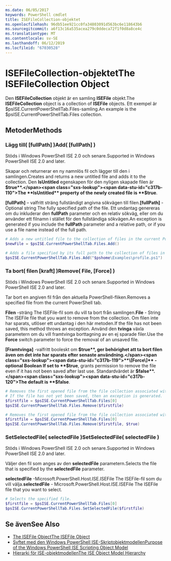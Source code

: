 ```yaml
---
ms.date: 06/05/2017
keywords: PowerShell cmdlet
title: ISEFileCollection-objektet
ms.openlocfilehash: 96db51ee921cc0fa34803091d563bc6e118643b6
ms.sourcegitcommit: a6f13c16a535acea279c0ddeca72f1f0d8a8ce4c
ms.translationtype: MT
ms.contentlocale: sv-SE
ms.lasthandoff: 06/12/2019
ms.locfileid: "67030528"
---
```

# <a name="the-isefilecollection-object"></a><span data-ttu-id="c317b-103">ISEFileCollection-objektet</span><span class="sxs-lookup"><span data-stu-id="c317b-103">The ISEFileCollection Object</span></span>

<span data-ttu-id="c317b-104">Den **ISEFileCollection** objekt är en samling **ISEFile** objekt.</span><span class="sxs-lookup"><span data-stu-id="c317b-104">The **ISEFileCollection** object is a collection of **ISEFile** objects.</span></span> <span data-ttu-id="c317b-105">Ett exempel är $psISE.CurrentPowerShellTab.Files-samling.</span><span class="sxs-lookup"><span data-stu-id="c317b-105">An example is the $psISE.CurrentPowerShellTab.Files collection.</span></span>

## <a name="methods"></a><span data-ttu-id="c317b-106">Metoder</span><span class="sxs-lookup"><span data-stu-id="c317b-106">Methods</span></span>

### <a name="add-fullpath-"></a><span data-ttu-id="c317b-107">Lägg till\( \[fullPath\] \)</span><span class="sxs-lookup"><span data-stu-id="c317b-107">Add\( \[fullPath\] \)</span></span>

<span data-ttu-id="c317b-108">Stöds i Windows PowerShell ISE 2.0 och senare.</span><span class="sxs-lookup"><span data-stu-id="c317b-108">Supported in Windows PowerShell ISE 2.0 and later.</span></span>

<span data-ttu-id="c317b-109">Skapar och returnerar en ny namnlös fil och lägger till den i samlingen.</span><span class="sxs-lookup"><span data-stu-id="c317b-109">Creates and returns a new untitled file and adds it to the collection.</span></span> <span data-ttu-id="c317b-110">Den **IsUntitled** egenskapen för den nyligen skapade filen är **$true**.</span><span class="sxs-lookup"><span data-stu-id="c317b-110">The **IsUntitled** property of the newly created file is **$true**.</span></span>

<span data-ttu-id="c317b-111">**\[fullPath\]**  – valfritt sträng fullständigt angivna sökvägen till filen.</span><span class="sxs-lookup"><span data-stu-id="c317b-111">**\[fullPath\]** - Optional string The fully specified path of the file.</span></span> <span data-ttu-id="c317b-112">Ett undantag genereras om du inkluderar den **fullPath** parameter och en relativ sökväg, eller om du använder ett filnamn i stället för den fullständiga sökvägen.</span><span class="sxs-lookup"><span data-stu-id="c317b-112">An exception is generated if you include the **fullPath** parameter and a relative path, or if you use a file name instead of the full path.</span></span>

```powershell
# Adds a new untitled file to the collection of files in the current PowerShell tab.
$newFile = $psISE.CurrentPowerShellTab.Files.Add()

# Adds a file specified by its full path to the collection of files in the current PowerShell tab.
$psISE.CurrentPowerShellTab.Files.Add("$pshome\Examples\profile.ps1")
```

### <a name="remove-file-force-"></a><span data-ttu-id="c317b-113">Ta bort\( filen \[kraft\] \)</span><span class="sxs-lookup"><span data-stu-id="c317b-113">Remove\( File, \[Force\] \)</span></span>

<span data-ttu-id="c317b-114">Stöds i Windows PowerShell ISE 2.0 och senare.</span><span class="sxs-lookup"><span data-stu-id="c317b-114">Supported in Windows PowerShell ISE 2.0 and later.</span></span>

<span data-ttu-id="c317b-115">Tar bort en angiven fil från den aktuella PowerShell-fliken.</span><span class="sxs-lookup"><span data-stu-id="c317b-115">Removes a specified file from the current PowerShell tab.</span></span>

<span data-ttu-id="c317b-116">**Filen** -sträng The ISEFile-fil som du vill ta bort från samlingen.</span><span class="sxs-lookup"><span data-stu-id="c317b-116">**File** - String The ISEFile file that you want to remove from the collection.</span></span> <span data-ttu-id="c317b-117">Om filen inte har sparats, utlöser ett undantag i den här metoden.</span><span class="sxs-lookup"><span data-stu-id="c317b-117">If the file has not been saved, this method throws an exception.</span></span> <span data-ttu-id="c317b-118">Använd den **tvinga** växla parametern om du vill framtvinga borttagning av en ej sparade filer.</span><span class="sxs-lookup"><span data-stu-id="c317b-118">Use the **Force** switch parameter to force the removal of an unsaved file.</span></span>

<span data-ttu-id="c317b-119">**\[Framtvinga\]**  -valfritt booleskt om **$true**, ger behörighet att ta bort filen även om det inte har sparats efter senaste användning.</span><span class="sxs-lookup"><span data-stu-id="c317b-119">**\[Force\]** - optional Boolean If set to **$true**, grants permission to remove the file even if it has not been saved after last use.</span></span> <span data-ttu-id="c317b-120">Standardvärdet är **$false**.</span><span class="sxs-lookup"><span data-stu-id="c317b-120">The default is **$false**.</span></span>

```powershell
# Removes the first opened file from the file collection associated with the current PowerShell tab.
# If the file has not yet been saved, then an exception is generated.
$firstfile = $psISE.CurrentPowerShellTab.Files[0]
$psISE.CurrentPowerShellTab.Files.Remove($firstfile)

# Removes the first opened file from the file collection associated with the current PowerShell tab, even if it has not been saved.
$firstfile = $psISE.CurrentPowerShellTab.Files[0]
$psISE.CurrentPowerShellTab.Files.Remove($firstfile, $true)
```

### <a name="setselectedfile-selectedfile-"></a><span data-ttu-id="c317b-121">SetSelectedFile\( selectedFile \)</span><span class="sxs-lookup"><span data-stu-id="c317b-121">SetSelectedFile\( selectedFile \)</span></span>

<span data-ttu-id="c317b-122">Stöds i Windows PowerShell ISE 2.0 och senare.</span><span class="sxs-lookup"><span data-stu-id="c317b-122">Supported in Windows PowerShell ISE 2.0 and later.</span></span>

<span data-ttu-id="c317b-123">Väljer den fil som anges av den **selectedFile** parametern.</span><span class="sxs-lookup"><span data-stu-id="c317b-123">Selects the file that is specified by the **selectedFile** parameter.</span></span>

<span data-ttu-id="c317b-124">**selectedFile** -Microsoft.PowerShell.Host.ISE.ISEFile The ISEFile-fil som du vill välja.</span><span class="sxs-lookup"><span data-stu-id="c317b-124">**selectedFile** - Microsoft.PowerShell.Host.ISE.ISEFile The ISEFile file that you want to select.</span></span>

```powershell
# Selects the specified file.
$firstfile = $psISE.CurrentPowerShellTab.Files[0]
$psISE.CurrentPowerShellTab.Files.SetSelectedFile($firstfile)
```

## <a name="see-also"></a><span data-ttu-id="c317b-125">Se även</span><span class="sxs-lookup"><span data-stu-id="c317b-125">See Also</span></span>

- [<span data-ttu-id="c317b-126">The ISEFile Object</span><span class="sxs-lookup"><span data-stu-id="c317b-126">The ISEFile Object</span></span>](The-ISEFile-Object.md)
- [<span data-ttu-id="c317b-127">Syftet med den Windows PowerShell ISE-Skriptobjektmodellen</span><span class="sxs-lookup"><span data-stu-id="c317b-127">Purpose of the Windows PowerShell ISE Scripting Object Model</span></span>](Purpose-of-the-Windows-PowerShell-ISE-Scripting-Object-Model.md)
- [<span data-ttu-id="c317b-128">Hierarki för ISE-objektmodellen</span><span class="sxs-lookup"><span data-stu-id="c317b-128">The ISE Object Model Hierarchy</span></span>](The-ISE-Object-Model-Hierarchy.md)
